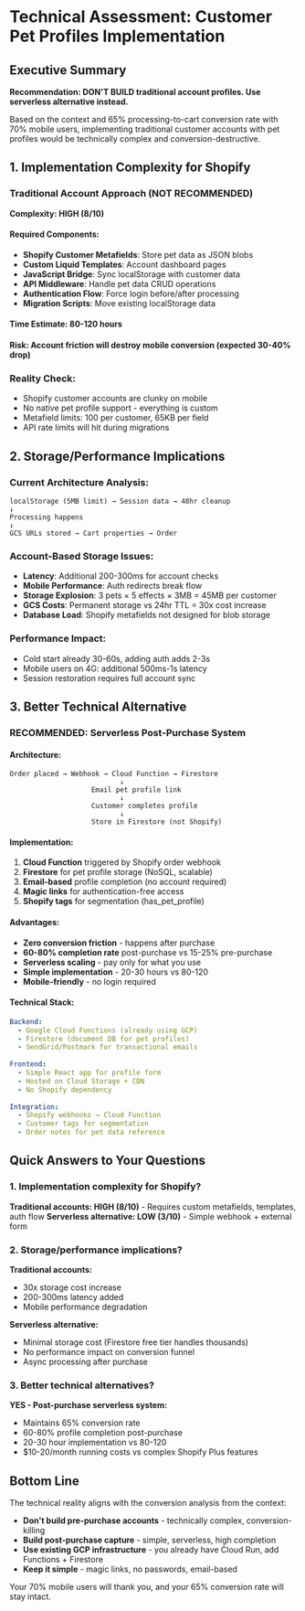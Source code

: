 # Technical Assessment: Customer Pet Profiles Implementation

## Executive Summary
**Recommendation: DON'T BUILD traditional account profiles. Use serverless alternative instead.**

Based on the context and 65% processing-to-cart conversion rate with 70% mobile users, implementing traditional customer accounts with pet profiles would be technically complex and conversion-destructive.

## 1. Implementation Complexity for Shopify

### Traditional Account Approach (NOT RECOMMENDED)
**Complexity: HIGH (8/10)**

#### Required Components:
- **Shopify Customer Metafields**: Store pet data as JSON blobs
- **Custom Liquid Templates**: Account dashboard pages
- **JavaScript Bridge**: Sync localStorage with customer data
- **API Middleware**: Handle pet data CRUD operations
- **Authentication Flow**: Force login before/after processing
- **Migration Scripts**: Move existing localStorage data

#### Time Estimate: 80-120 hours
#### Risk: Account friction will destroy mobile conversion (expected 30-40% drop)

### Reality Check:
- Shopify customer accounts are clunky on mobile
- No native pet profile support - everything is custom
- Metafield limits: 100 per customer, 65KB per field
- API rate limits will hit during migrations

## 2. Storage/Performance Implications

### Current Architecture Analysis:
```
localStorage (5MB limit) → Session data → 48hr cleanup
↓
Processing happens
↓
GCS URLs stored → Cart properties → Order
```

### Account-Based Storage Issues:
- **Latency**: Additional 200-300ms for account checks
- **Mobile Performance**: Auth redirects break flow
- **Storage Explosion**: 3 pets × 5 effects × 3MB = 45MB per customer
- **GCS Costs**: Permanent storage vs 24hr TTL = 30x cost increase
- **Database Load**: Shopify metafields not designed for blob storage

### Performance Impact:
- Cold start already 30-60s, adding auth adds 2-3s
- Mobile users on 4G: additional 500ms-1s latency
- Session restoration requires full account sync

## 3. Better Technical Alternative

### RECOMMENDED: Serverless Post-Purchase System

#### Architecture:
```
Order placed → Webhook → Cloud Function → Firestore
                           ↓
                    Email pet profile link
                           ↓
                    Customer completes profile
                           ↓
                    Store in Firestore (not Shopify)
```

#### Implementation:
1. **Cloud Function** triggered by Shopify order webhook
2. **Firestore** for pet profile storage (NoSQL, scalable)
3. **Email-based** profile completion (no account required)
4. **Magic links** for authentication-free access
5. **Shopify tags** for segmentation (has_pet_profile)

#### Advantages:
- **Zero conversion friction** - happens after purchase
- **60-80% completion rate** post-purchase vs 15-25% pre-purchase
- **Serverless scaling** - pay only for what you use
- **Simple implementation** - 20-30 hours vs 80-120
- **Mobile-friendly** - no login required

#### Technical Stack:
```yaml
Backend:
  - Google Cloud Functions (already using GCP)
  - Firestore (document DB for pet profiles)
  - SendGrid/Postmark for transactional emails
  
Frontend:
  - Simple React app for profile form
  - Hosted on Cloud Storage + CDN
  - No Shopify dependency
  
Integration:
  - Shopify webhooks → Cloud Function
  - Customer tags for segmentation
  - Order notes for pet data reference
```

## Quick Answers to Your Questions

### 1. Implementation complexity for Shopify?
**Traditional accounts: HIGH (8/10)** - Requires custom metafields, templates, auth flow
**Serverless alternative: LOW (3/10)** - Simple webhook + external form

### 2. Storage/performance implications?
**Traditional accounts:** 
- 30x storage cost increase
- 200-300ms latency added
- Mobile performance degradation

**Serverless alternative:**
- Minimal storage cost (Firestore free tier handles thousands)
- No performance impact on conversion funnel
- Async processing after purchase

### 3. Better technical alternatives?
**YES - Post-purchase serverless system:**
- Maintains 65% conversion rate
- 60-80% profile completion post-purchase
- 20-30 hour implementation vs 80-120
- $10-20/month running costs vs complex Shopify Plus features

## Bottom Line

The technical reality aligns with the conversion analysis from the context:
- **Don't build pre-purchase accounts** - technically complex, conversion-killing
- **Build post-purchase capture** - simple, serverless, high completion
- **Use existing GCP infrastructure** - you already have Cloud Run, add Functions + Firestore
- **Keep it simple** - magic links, no passwords, email-based

Your 70% mobile users will thank you, and your 65% conversion rate will stay intact.